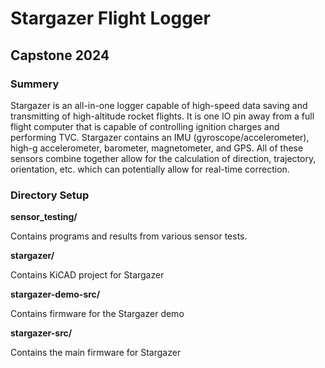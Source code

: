 # Stargazer Flight Logger
## Capstone 2024

### Summery

Stargazer is an all-in-one logger capable of high-speed data saving and transmitting of high-altitude rocket flights. It is one IO pin away from a full flight computer that is capable of controlling ignition charges and performing TVC. Stargazer contains an IMU (gyroscope/accelerometer), high-g accelerometer, barometer, magnetometer, and GPS. All of these sensors combine together allow for the calculation of direction, trajectory, orientation, etc. which can potentially allow for real-time correction.

### Directory Setup

**sensor_testing/**

Contains programs and results from various sensor tests.

**stargazer/**
 
Contains KiCAD project for Stargazer

**stargazer-demo-src/**

Contains firmware for the Stargazer demo

**stargazer-src/**

Contains the main firmware for Stargazer